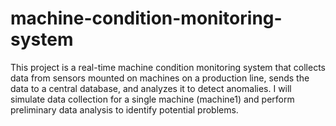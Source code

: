 # machine-condition-monitoring-system
This project is a real-time machine condition monitoring system that collects data from sensors mounted on machines on a production line, sends the data to a central database, and analyzes it to detect anomalies. I will simulate data collection for a single machine (machine1) and perform preliminary data analysis to identify potential problems.
